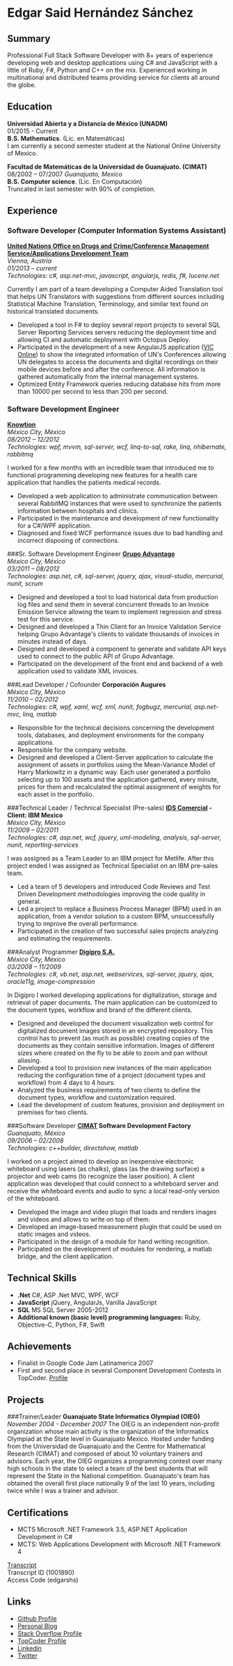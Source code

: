 Edgar Said Hernández Sánchez
============

Summary
----------
Professional Full Stack Software Developer with 8+ years of experience developing web and desktop applications using C# and JavaScript with a little of Ruby, F#, Python and C++ on the mix. Experienced working in multinational and distributed teams providing service for clients all around the globe.

Education
----------
__Universidad Abierta y a Distancia de México (UNADM)__  
01/2015 - Current  
__B.S. Mathematics__. (Lic. en Matemáticas)  
I am currently a second semester student at the National Online University of Mexico.

__Facultad de Matemáticas de la Universidad de Guanajuato. (CIMAT)__  
08/2002 – 07/2007 _Guanajuato, Mexico_  
__B.S. Computer science__. (Lic. En Computación)  
Truncated in last semester with 90% of completion.  

Experience
----------
### Software Developer (Computer Information Systems Assistant)
__[United Nations Office on Drugs and Crime/Conference Management Service/Applications Development Team](https://www.unvienna.org/unov/en/management_cms.html)__  
_Vienna, Austria_  
_01/2013 – current_  
_Technologies: c#, asp.net-mvc, javascript, angularjs, redis, f#, lucene.net_ 

Currently I am part of a team developing a Computer Aided Translation tool that helps UN Translators with suggestions from different sources including Statistical Machine Translation, Terminology, and similar text found on historical translated documents.

* Developed a tool in F# to deploy several report projects to several SQL Server Reporting Services servers reducing the deployment time and allowing CI and automatic deployment with Octopus Deploy.
* Participated in the development of a new AngularJS application ([VIC Online](http://myconference.unov.org)) to show the integrated information of UN's Conferences allowing UN delegates to access the documents and digital recordings on their mobile devices before and after the conference. All information is gathered automatically from the internal management systems.
* Optimized Entity Framework queries reducing database hits from more than 10000 per second to less than 200 per second.


### Software Development Engineer
__[Knowtion](http://www.knowtion.biz/)__  
_México City, México_  
_08/2012 – 12/2012_  
_Technologies: wpf, mvvm, sql-server, wcf, linq-to-sql, rake, linq, nhibernate, rabbitmq_ 

I worked for a few months with an incredible team that introduced me to functional programming developing new features for a health care application that handles the patients medical records.

* Developed a web application to administrate communication between several RabbitMQ instances that were used to synchronize the patients information between hospitals and clinics.
* Participated in the maintenance and development of new functionality for a C#/WPF application.
* Diagnosed and fixed WCF performance issues due to bad handling and incorrect disposing of connections.


###Sr. Software Development Engineer
__[Grupo Advantage](http://www.grupoadvantage.com/)__  
_México City, México_  
_03/2011 – 08/2012_  
_Technologies: asp.net, c#, sql-server, jquery, ajax, visual-studio, mercurial, nunit, scrum_ 

* Designed and developed a tool to load historical data from production log files and send them in several concurrent threads to an Invoice Emission Service allowing the team to implement regression and stress test for this service.
* Designed and developed a Thin Client for an Invoice Validation Service helping Grupo Advantage's clients to validate thousands of invoices in minutes instead of days.
* Designed and developed a component to generate and validate API keys used to connect to the public API of Grupo Advantage.
* Participated on the development of the front end and backend of a web application used to validate XML invoices.


###Lead Developer / Cofounder
__Corporación Augures__  
_México City, México_  
_11/2010 – 02/2012_  
_Technologies: c#, wpf, xaml, wcf, xml, nunit, fogbugz, mercurial, asp.net-mvc, linq, matlab_ 

* Responsible for the technical decisions concerning the development tools, databases, and deployment environments for the company applications.
* Responsible for the company website.
* Designed and developed a Client-Server application to calculate the assignment of assets in portfolios using the Mean-Variance Model of Harry Markowitz in a dynamic way. Each user generated a portfolio selecting up to 100 assets and the application gathered, every minute, prices for them and recalculated the optimal assignment of weights for each asset in the portfolio.


###Technical Leader / Technical Specialist (Pre-sales)
__[IDS Comercial](http://www.ids.com.mx/) - Client: IBM Mexico__  
_México City, México_  
_11/2009 – 02/2011_  
_Technologies: c#, asp.net, wcf, jquery, uml-modeling, analysis, sql-server, nunit, reporting-services_ 

I was assigned as a Team Leader to an IBM project for Metlife. After this project ended I was assigned as Technical Specialist on an IBM pre-sales team.

* Led a team of 5 developers and introduced Code Reviews and Test Driven Development methodologies improving the code quality in general.
* Led a project to replace a Business Process Manager (BPM) used in an application, from a vendor solution to a custom BPM, unsuccessfully trying to improve the overall performance.
* Participated in the creation of two successful sales projects analyzing and estimating the requirements.


###Analyst Programmer
__[Digipro S.A.](http://www.digipro.com.mx/)__  
_México City, México_  
_03/2008 – 11/2009_  
_Technologies: c#, vb.net, asp.net, webservices, sql-server, jquery, ajax, oracle11g, image-compression_ 

In Digipro I worked developing applications for digitalization, storage and retrieval of paper documents. The main application can be customized to the document types, workflow and brand of the different clients.

* Designed and developed the document visualization web control for digitalized document images stored in an encrypted repository. This control has to prevent (as much as possible) creating copies of the documents as they contain sensitive information. Images of different sizes where created on the fly to be able to zoom and pan without aliasing.
* Developed a tool to provision new instances of the main application reducing the configuration time of a project (document types and workflow) from 4 days to 4 hours.
* Analyzed the business requirements of two clients to define the document types, workflow and customization required.
* Lead the development of custom features, provision and deployment on premises for two clients.


###Software Developer
__[CIMAT](http://www.cimat.mx/en) Software Development Factory__  
_Guanajuato, México_  
_09/2006 – 02/2008_  
_Technologies: c++builder, directshow, matlab_ 

I worked on a project aimed to develop an inexpensive electronic whiteboard using lasers (as chalks), glass (as the drawing surface) a projector and web cams (to recognize the laser position). A client application was developed that could connect to a whiteboard server and receive the whiteboard events and audio to sync a local read-only version of the whiteboard.

* Developed the image and video plugin that loads and renders images and videos and allows to write on top of them.
* Developed an image-based measurement plugin that could be used on static images and videos.
* Participated in the design of a module for hand writing recognition.
* Participated on the development of modules for rendering, a matlab bridge, and the client application.


Technical Skills
----------
* __.Net__ C#, ASP .Net MVC, WPF, WCF
* __JavaScript__ jQuery, AngularJs, Vanilla JavaScript
* __SQL__ MS SQL Server 2005-2012
* __Additional known (basic level) programming languages:__ Ruby, Objective-C, Python, F#, Swift


Achievements
----------
* Finalist in Google Code Jam Latinamerica 2007
* First and second place in several Component Development Contests in TopCoder. [Profile](http://www.topcoder.com/member-profile/limowankenobi/)

Projects
----------
###Trainer/Leader
__Guanajuato State Informatics Olympiad (OIEG)__
_November 2004 - December 2007_
The OIEG is an independent non-profit organization whose main activity is the organization of the Informatics Olympiad at the State level in Guanajuato Mexico. Hosted under funding from the Universidad de Guanajuato and the Centre for Mathematical Research (CIMAT) and composed of about 10 voluntary trainers and advisors. Each year, the OIEG organizes a programming contest over many high schools in the state to select a team of the best students that will represent the State in the National competition. Guanajuato's team has obtained the overall first place nationally 9 of the last 10 years, including twice while I was a trainer and advisor.


Certifications
----------
* MCTS Microsoft .NET Framework 3.5, ASP.NET Application Development in C#
* MCTS: Web Applications Development with Microsoft .NET Framework 4

[Transcript](https://mcp.microsoft.com/Anonymous//Transcript/Validate)  
Transcript ID (1001890)  
Access Code (edgarshs)

Links
----------
* [Github Profile](https://github.com/LimoWanKenobi)
* [Personal Blog](http://limowankenobi.github.io/)
* [Stack Overflow Profile](http://stackoverflow.com/users/149885/limo-wan-kenobi)
* [TopCoder Profile](http://www.topcoder.com/member-profile/limowankenobi/)
* [Linkedin](https://www.linkedin.com/pub/edgar-said-hern%C3%A1ndez-s%C3%A1nchez/16/713/925/en)
* [Twitter](https://twitter.com/edhzsz)
